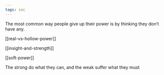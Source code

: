 ```yaml
---
tags: soc
---
```


The most common way people give up their power is by thinking they don’t have any.

[[real-vs-hollow-power]]

[[insight-and-strength]]

[[soft-power]]

The strong do what they can, and the weak suffer what they must
